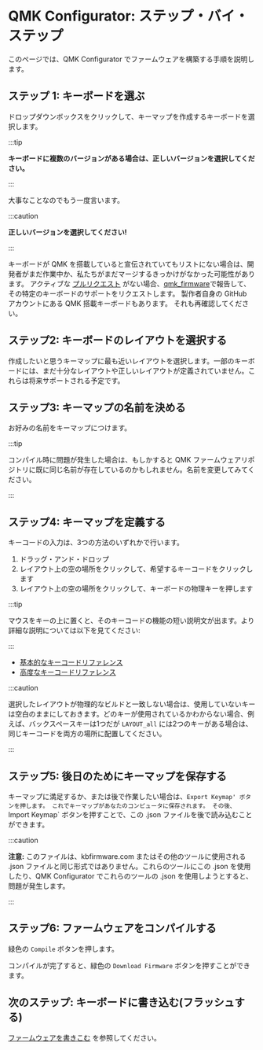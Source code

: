 # QMK Configurator: ステップ・バイ・ステップ

<!---
  grep --no-filename "^[ ]*git diff" docs/ja/*.md | sh
  original document: 0.9.0:docs/configurator_step_by_step.md
  git diff 0.9.0 HEAD -- docs/configurator_step_by_step.md | cat
-->

このページでは、QMK Configurator でファームウェアを構築する手順を説明します。

## ステップ 1: キーボードを選ぶ

ドロップダウンボックスをクリックして、キーマップを作成するキーボードを選択します。

:::tip

**キーボードに複数のバージョンがある場合は、正しいバージョンを選択してください。**

:::

大事なことなのでもう一度言います。

:::caution

**正しいバージョンを選択してください!**

:::

キーボードが QMK を搭載していると宣伝されていてもリストにない場合は、開発者がまだ作業中か、私たちがまだマージするきっかけがなかった可能性があります。
アクティブな [プルリクエスト](https://github.com/qmk/qmk_firmware/pulls?q=is%3Aopen+is%3Apr+label%3Akeyboard) がない場合、[qmk_firmware](https://github.com/qmk/qmk_firmware/issues)で報告して、その特定のキーボードのサポートをリクエストします。
製作者自身の GitHub アカウントにある QMK 搭載キーボードもあります。
それも再確認してください。

## ステップ2: キーボードのレイアウトを選択する

作成したいと思うキーマップに最も近いレイアウトを選択します。一部のキーボードには、まだ十分なレイアウトや正しいレイアウトが定義されていません。これらは将来サポートされる予定です。

## ステップ3: キーマップの名前を決める

お好みの名前をキーマップにつけます。

:::tip

コンパイル時に問題が発生した場合は、もしかすると QMK ファームウェアリポジトリに既に同じ名前が存在しているのかもしれません。名前を変更してみてください。

:::

## ステップ4: キーマップを定義する

キーコードの入力は、3つの方法のいずれかで行います。

1. ドラッグ・アンド・ドロップ
2. レイアウト上の空の場所をクリックして、希望するキーコードをクリックします
3. レイアウト上の空の場所をクリックして、キーボードの物理キーを押します

:::tip

マウスをキーの上に置くと、そのキーコードの機能の短い説明文が出ます。より詳細な説明については以下を見てください:

:::

* [基本的なキーコードリファレンス](ja/keycodes_basic.md)
* [高度なキーコードリファレンス](ja/feature_advanced_keycodes.md)

:::caution

選択したレイアウトが物理的なビルドと一致しない場合は、使用していないキーは空白のままにしておきます。どのキーが使用されているかわからない場合、例えば、バックスペースキーは1つだが `LAYOUT_all` には2つのキーがある場合は、同じキーコードを両方の場所に配置してください。

:::

## ステップ5: 後日のためにキーマップを保存する

キーマップに満足するか、または後で作業したい場合は、`Export Keymap' ボタンを押します。
これでキーマップがあなたのコンピュータに保存されます。
その後、`Import Keymap` ボタンを押すことで、この .json ファイルを後で読み込むことができます。

:::caution

**注意:** このファイルは、kbfirmware.com またはその他のツールに使用される .json ファイルと同じ形式ではありません。これらのツールにこの .json を使用したり、QMK Configurator でこれらのツールの .json を使用しようとすると、問題が発生します。

:::

## ステップ6: ファームウェアをコンパイルする

緑色の `Compile` ボタンを押します。

コンパイルが完了すると、緑色の `Download Firmware` ボタンを押すことができます。

## 次のステップ: キーボードに書き込む(フラッシュする)

[ファームウェアを書きこむ](ja/newbs_flashing.md) を参照してください。
